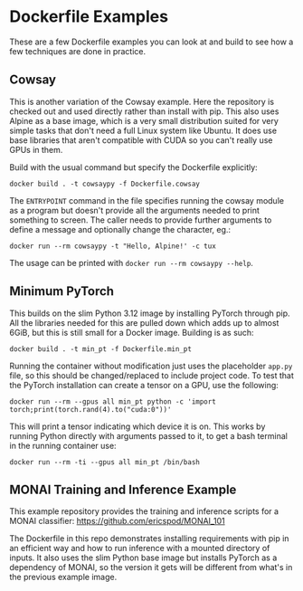 # Dockerfile Examples

These are a few Dockerfile examples you can look at and build to see how a few techniques are done in practice.

## Cowsay

This is another variation of the Cowsay example. Here the repository is checked out and used directly rather than
install with pip. This also uses Alpine as a base image, which is a very small distribution suited for very simple
tasks that don't need a full Linux system like Ubuntu. It does use base libraries that aren't compatible with CUDA
so you can't really use GPUs in them.

Build with the usual command but specify the Dockerfile explicitly:

`docker build . -t cowsaypy -f Dockerfile.cowsay`

The `ENTRYPOINT` command in the file specifies running the cowsay module as a program but doesn't provide all the 
arguments needed to print something to screen. The caller needs to provide further arguments to define a message and 
optionally change the character, eg.:

`docker run --rm cowsaypy -t "Hello, Alpine!' -c tux`

The usage can be printed with `docker run --rm cowsaypy --help`.

## Minimum PyTorch

This builds on the slim Python 3.12 image by installing PyTorch through pip. All the libraries needed for this are 
pulled down which adds up to almost 6GiB, but this is still small for a Docker image. Building is as such:

`docker build . -t min_pt -f Dockerfile.min_pt`

Running the container without modification just uses the placeholder `app.py` file, so this should be changed/replaced
to include project code. To test that the PyTorch installation can create a tensor on a GPU, use the following:

`docker run --rm --gpus all min_pt python -c 'import torch;print(torch.rand(4).to("cuda:0"))'`

This will print a tensor indicating which device it is on. This works by running Python directly with arguments passed
to it, to get a bash terminal in the running container use:

`docker run --rm -ti --gpus all min_pt /bin/bash`

## MONAI Training and Inference Example

This example repository provides the training and inference scripts for a MONAI classifier: https://github.com/ericspod/MONAI_101

The Dockerfile in this repo demonstrates installing requirements with pip in an efficient way and how to run inference
with a mounted directory of inputs. It also uses the slim Python base image but installs PyTorch as a dependency of 
MONAI, so the version it gets will be different from what's in the previous example image.